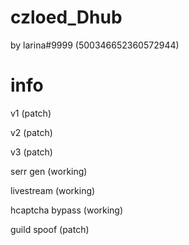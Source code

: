 # czloed_Dhub

by larina#9999 (500346652360572944)

# info

v1 (patch)

v2 (patch)

v3 (patch)

serr gen (working)

livestream (working)

hcaptcha bypass (working)

guild spoof (patch)
